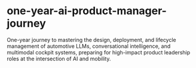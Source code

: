 # one-year-ai-product-manager-journey
One-year journey to mastering the design, deployment, and lifecycle management of automotive LLMs, conversational intelligence, and multimodal cockpit systems, preparing for high-impact product leadership roles at the intersection of AI and mobility.
